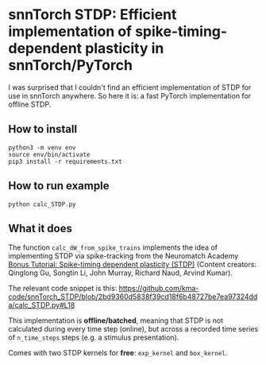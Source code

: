 # snnTorch STDP: Efficient implementation of spike-timing-dependent plasticity in snnTorch/PyTorch

I was surprised that I couldn't find an efficient implementation of STDP for use in snnTorch anywhere. So here it is: a fast PyTorch implementation for offline STDP.

## How to install


```
python3 -m venv env
source env/bin/activate
pip3 install -r requirements.txt
```

## How to run example


```
python calc_STDP.py
```

## What it does

The function `calc_dW_from_spike_trains` implements the idea of implementing STDP via spike-tracking from the Neuromatch Academy [Bonus Tutorial: Spike-timing dependent plasticity (STDP)](https://compneuro.neuromatch.io/tutorials/W2D3_BiologicalNeuronModels/student/W2D3_Tutorial4.html#keeping-track-of-pre-and-postsynaptic-spikes) (Content creators: Qinglong Gu, Songtin Li, John Murray, Richard Naud, Arvind Kumar).

The relevant code snippet is this:
https://github.com/kma-code/snnTorch_STDP/blob/2bd9360d5838f39cd18f6b48727be7ea97324dda/calc_STDP.py#L18

This implementation is **offline/batched**, meaning that STDP is not calculated during every time step (online), but across a recorded time series of `n_time_steps` steps (e.g. a stimulus presentation).

Comes with two STDP kernels for **free**: `exp_kernel` and `box_kernel`.
